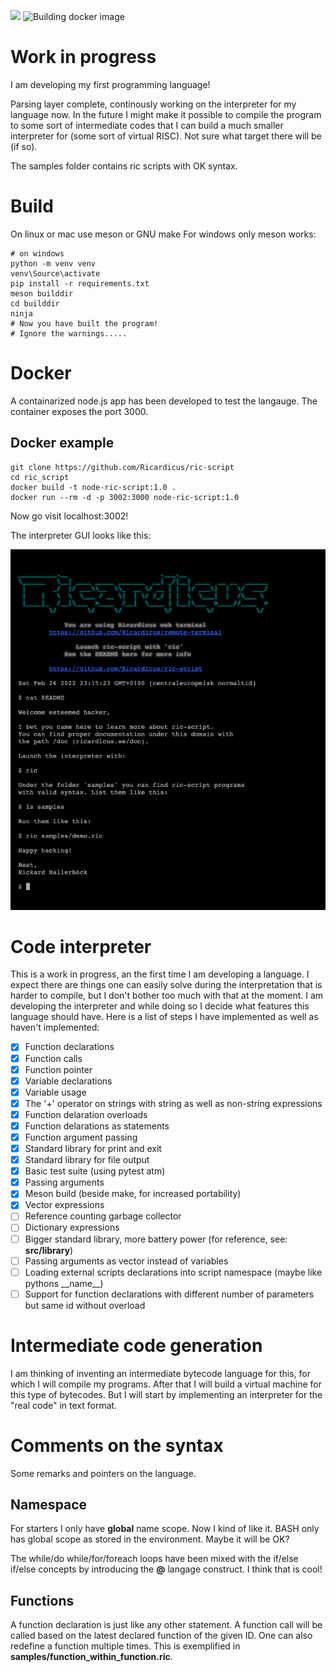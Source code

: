 ![](https://github.com/Ricardicus/ric-script/workflows/Building%20&%20Testing/badge.svg)
![Building docker image](https://github.com/Ricardicus/ric-script/workflows/Building%20docker%20image/badge.svg)

# Work in progress

I am developing my first programming language!

Parsing layer complete, continously working on the 
interpreter for my language now. In the future I might
make it possible to compile the program to some sort 
of intermediate codes that I can build a much smaller
interpreter for (some sort of virtual RISC).
Not sure what target there will be (if so).

The samples folder contains ric scripts with OK syntax.

# Build

On linux or mac use meson or GNU make
For windows only meson works:

```
# on windows
python -m venv venv
venv\Source\activate
pip install -r requirements.txt
meson builddir
cd builddir
ninja
# Now you have built the program!
# Ignore the warnings.....
```

# Docker

A containarized node.js app has been developed to test the langauge.
The container exposes the port 3000. 
## Docker example
```
git clone https://github.com/Ricardicus/ric-script
cd ric_script
docker build -t node-ric-script:1.0 .
docker run --rm -d -p 3002:3000 node-ric-script:1.0
```

Now go visit localhost:3002! 

The interpreter GUI looks like this:

<img src="https://raw.githubusercontent.com/Ricardicus/ric-script/master/images/screenshot-docker-app.png"></img>



# Code interpreter

This is a work in progress, an the first time I am developing a language.
I expect there are things one can easily solve during the interpretation
that is harder to compile, but I don't bother too much with that at the moment.
I am developing the interpreter and while doing so I decide what features
this language should have. Here is a list of steps I have implemented as
well as haven't implemented:

- [x] Function declarations
- [x] Function calls
- [x] Function pointer
- [x] Variable declarations
- [x] Variable usage
- [x] The '+' operator on strings with string as well as non-string expressions
- [x] Function delaration overloads
- [x] Function delarations as statements
- [x] Function argument passing
- [x] Standard library for print and exit
- [x] Standard library for file output
- [x] Basic test suite (using pytest atm)
- [x] Passing arguments
- [x] Meson build (beside make, for increased portability)
- [x] Vector expressions
- [ ] Reference counting garbage collector
- [ ] Dictionary expressions
- [ ] Bigger standard library, more battery power (for reference, see: **src/library**)
- [ ] Passing arguments as vector instead of variables
- [ ] Loading external scripts declarations into script namespace (maybe like pythons \_\_name\_\_)
- [ ] Support for function declarations with different number of parameters but same id without overload

# Intermediate code generation

I am thinking of inventing an intermediate bytecode language for this, 
for which I will compile my programs. After that I will
build a virtual machine for this type of bytecodes.
But I will start by implementing an interpreter for the
"real code" in text format. 

# Comments on the syntax

Some remarks and pointers on the language.

## Namespace

For starters I only have **global** name scope.
Now I kind of like it. BASH only has global scope
as stored in the environment. Maybe it will be OK? 

The while/do while/for/foreach loops have been mixed
with the if/else if/else concepts by introducing the
**@** langage construct. I think that is cool!

## Functions

A function declaration is just like any other 
statement. A function call will be called based
on the latest declared function of the given ID. 
One can also redefine a function multiple times. 
This is exemplified in **samples/function_within_function.ric**.


